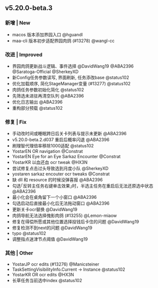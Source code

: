 ## v5.20.0-beta.3

### 新增 | New

* macos 版本添加界园入口 @hguandl
* maa-cli 版本初步适配界园肉鸽 (#13278) @wangl-cc

### 改进 | Improved

* 界园肉鸽更新战斗逻辑、事件选择 @DavidWang19 @ABA2396 @Saratoga-Official @SherkeyXD
* 新Config任务参数读写, 界面刷新, 任务添改base @status102
* 优化加载顺序, 简化StageManager变量 (#13277) @status102
* 肉鸽任务参数初始化简化 @status102
* 先筛选未进驻再清空队列 @ABA2396
* 优化日志输出 @ABA2396
* 重构部分预载 @status102

### 修复 | Fix

* 手动改时间或睡眠跨日后关卡列表与提示未更新 @ABA2396
* v5.20.0-beta.2.d037 重启后概率闪退 @ABA2396
* 刷理智代理倍率移除1000适配 @status102
* YostarEN OR navigation @Constrat
* YostarEN Eye for an Eye Sarkaz Encounter @Constrat
* YostarKR 以血还血 ocr tweak @HX3N
* 尝试修复点击过头导致选到月度小队 @SherkeyXD
* yostaren sarkaz encouter ocr tweaks @Constrat
* 缺 dll 和 resource 的时候没弹喜报 @ABA2396
* 勾选｢反转主任务右键单击效果｣时，半选主任务在重启后无法还原选中状态 @ABA2396
* 最小化会在桌角留下一个小窗口 @ABA2396
* 勾选启动后直接最小化后无法拖动窗口 @ABA2396
* 更新关卡ocr替换 @DavidWang19
* 肉鸽导航无法选择傀影肉鸽 (#13255) @Lemon-miaow
* 修复在得偿所愿或其他位置选择投钱后卡住的问题 @DavidWang19
* 修复检测不到next的问题 @DavidWang19
* typo @status102
* 调整指点迷津节点阈值 @DavidWang19

### 其他 | Other

* YostarJP ocr edits (#13276) @Manicsteiner
* TaskSettingVisibilityInfo.Current -> Instance @status102
* YostarKR OR ocr edits @HX3N
* 长草任务当前选中index @status102
